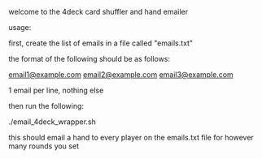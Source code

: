 welcome to the 4deck card shuffler and hand emailer

usage:

first, create the list of emails in a file called "emails.txt"

the format of the following should be as follows:

email1@example.com
email2@example.com
email3@example.com

1 email per line, nothing else

then run the following:

./email_4deck_wrapper.sh <number of rounds to play>


this should email a hand to every player on the emails.txt file for however many rounds you set
